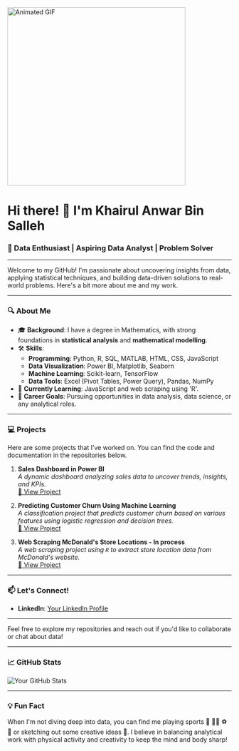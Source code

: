 <img src="https://user-images.githubusercontent.com/74038190/212741999-016fddbd-617a-4448-8042-0ecf907aea25.gif" width="400" height="400" alt="Animated GIF">


# Hi there! 👋 I'm Khairul Anwar Bin Salleh

### 🚀 Data Enthusiast | Aspiring Data Analyst | Problem Solver

---

Welcome to my GitHub! I'm passionate about uncovering insights from data, applying statistical techniques, and building data-driven solutions to real-world problems. Here's a bit more about me and my work.

---

### 🔍 About Me

- 🎓 **Background**: I have a degree in Mathematics, with strong foundations in **statistical analysis** and **mathematical modelling**.
- 🛠️ **Skills**:
  - **Programming**: Python, R, SQL, MATLAB, HTML, CSS, JavaScript
  - **Data Visualization**: Power BI, Matplotlib, Seaborn
  - **Machine Learning**: Scikit-learn, TensorFlow
  - **Data Tools**: Excel (Pivot Tables, Power Query), Pandas, NumPy
- 🌱 **Currently Learning**: JavaScript and web scraping using 'R'.
- 💼 **Career Goals**: Pursuing opportunities in data analysis, data science, or any analytical roles.

---

### 💻 Projects

Here are some projects that I’ve worked on. You can find the code and documentation in the repositories below.

1. **Sales Dashboard in Power BI**  
   _A dynamic dashboard analyzing sales data to uncover trends, insights, and KPIs._  
   [🔗 View Project](https://github.com/yourusername/sales-dashboard-powerbi)

2. **Predicting Customer Churn Using Machine Learning**  
   _A classification project that predicts customer churn based on various features using logistic regression and decision trees._  
   [🔗 View Project](https://github.com/yourusername/customer-churn-ml)

3. **Web Scraping McDonald's Store Locations - In process**  
   _A web scraping project using `R` to extract store location data from McDonald's website._  
   [🔗 View Project](https://github.com/yourusername/mcdonalds-store-locations)

---


### 📫 Let's Connect!

- **LinkedIn**: [Your LinkedIn Profile](https://www.linkedin.com/in/khairul-anwar-928629238/)

---

Feel free to explore my repositories and reach out if you'd like to collaborate or chat about data!

---

### 📈 GitHub Stats

![Your GitHub Stats](https://github-readme-stats.vercel.app/api?username=NoData01&show_icons=true&theme=radical)

---

### 💡 Fun Fact

When I'm not diving deep into data, you can find me playing sports 🏸 🏃‍♂️ ⚽ 🏹 or sketching out some creative ideas 🎨. I believe in balancing analytical work with physical activity and creativity to keep the mind and body sharp!

